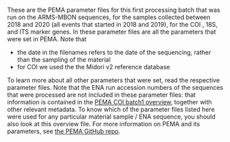 These are the PEMA parameter files for this first processing batch that was run on the ARMS-MBON sequences, for the samples collected between 2018 and 2020 (all events that started in 2018 and 2019), for the COI , 18S, and ITS marker genes. 
In these parameter files are all the parameters that were set in PEMA. Note that 
* the date in the filenames refers to the date of the sequencing, rather than the sampling of the material
* for COI we used the the Midori v2 reference database

To learn more about all other parameters that were set, read the respective parameter files.
Note that the ENA run accession numbers of the sequences that were processed are not included in these parameter files: that information is contained in the
[PEMA COI batch1 overview](https://github.com/arms-mbon/analysis_release_001/blob/main/pema_overview_COI_batch1.xlsx), together with other relevant metadata. To know which of the parameter files listed here were used for any particular material sample / ENA sequence, you should also look at this overview file. 
For more information on PEMA and its parameters, see [the PEMA GitHub repo](https://github.com/hariszaf/pema).
